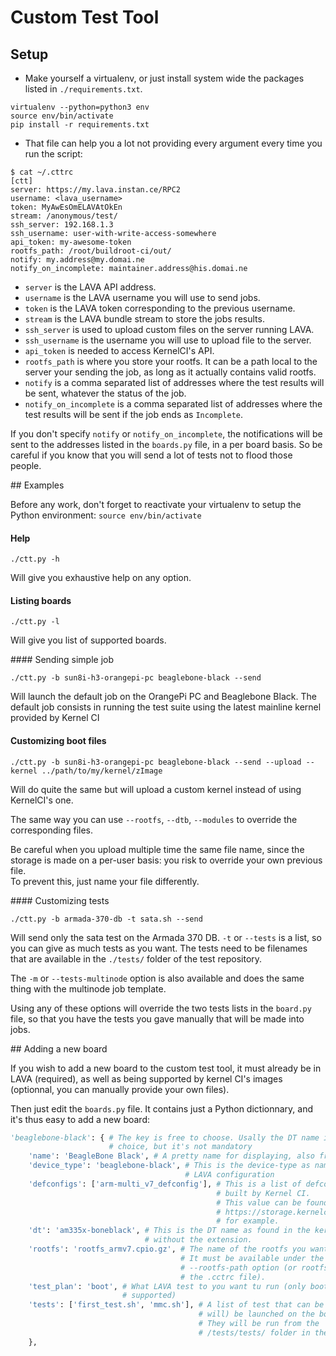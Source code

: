 # Custom Test Tool

## Setup

  * Make yourself a virtualenv, or just install system wide the packages listed
in `./requirements.txt`.

```
virtualenv --python=python3 env
source env/bin/activate
pip install -r requirements.txt
```
  * That file can help you a lot not providing every argument every time you run
the script:

```
$ cat ~/.cttrc
[ctt]
server: https://my.lava.instan.ce/RPC2
username: <lava_username>
token: MyAwEsOmELAVAtOkEn
stream: /anonymous/test/
ssh_server: 192.168.1.3
ssh_username: user-with-write-access-somewhere
api_token: my-awesome-token
rootfs_path: /root/buildroot-ci/out/
notify: my.address@my.domai.ne
notify_on_incomplete: maintainer.address@his.domai.ne
```

  * `server` is the LAVA API address.
  * `username` is the LAVA username you will use to send jobs.
  * `token` is the LAVA token corresponding to the previous username.
  * `stream` is the LAVA bundle stream to store the jobs results.
  * `ssh_server` is used to upload custom files on the server running LAVA.
  * `ssh_username` is the username you will use to upload file to the server.
  * `api_token` is needed to access KernelCI's API.
  * `rootfs_path` is where you store your rootfs. It can be a path local to the
server your sending the job, as long as it actually contains valid rootfs.
  * `notify` is a comma separated list of addresses where the test results will
be sent, whatever the status of the job.
  * `notify_on_incomplete` is a comma separated list of addresses where the test
results will be sent if the job ends as `Incomplete`.

If you don't specify `notify` or `notify_on_incomplete`, the notifications will
be sent to the addresses listed in the `boards.py` file, in a per board basis.
So be careful if you know that you will send a lot of tests not to flood those
people.

## Examples

Before any work, don't forget to reactivate your virtualenv to setup the Python
environment: `source env/bin/activate`

#### Help

`./ctt.py -h`

Will give you exhaustive help on any option.

#### Listing boards

`./ctt.py -l`

Will give you list of supported boards.

#### Sending simple job

`./ctt.py -b sun8i-h3-orangepi-pc beaglebone-black --send`

Will launch the default job on the OrangePi PC and Beaglebone Black. The default
job consists in running the test suite using the latest mainline kernel provided
by Kernel CI

#### Customizing boot files

`./ctt.py -b sun8i-h3-orangepi-pc beaglebone-black --send --upload --kernel ../path/to/my/kernel/zImage`

Will do quite the same but will upload a custom kernel instead of using KernelCI's one.

The same way you can use `--rootfs`, `--dtb`, `--modules` to override the
corresponding files.

Be careful when you upload multiple time the same file name, since the storage
is made on a per-user basis: you risk to override your own previous file.   
To prevent this, just name your file differently.

#### Customizing tests

`./ctt.py -b armada-370-db -t sata.sh --send`

Will send only the sata test on the Armada 370 DB.
`-t` or `--tests` is a list, so you can give as much tests as you want. The
tests need to be filenames that are available in the `./tests/` folder of the
test repository.

The `-m` or `--tests-multinode` option is also available and does the same thing
with the multinode job template.

Using any of these options will override the two tests lists in the `board.py`
file, so that you have the tests you gave manually that will be made into jobs.

## Adding a new board

If you wish to add a new board to the custom test tool, it must already be in
LAVA (required), as well as being supported by kernel CI's images (optionnal,
you can manually provide your own files).

Then just edit the `boards.py` file. It contains just a Python dictionnary, and
it's thus easy to add a new board:

```python
'beaglebone-black': { # The key is free to choose. Usally the DT name is a good
                      # choice, but it's not mandatory
    'name': 'BeagleBone Black', # A pretty name for displaying, also free
    'device_type': 'beaglebone-black', # This is the device-type as named is the
                                       # LAVA configuration
    'defconfigs': ['arm-multi_v7_defconfig'], # This is a list of defconfigs
                                              # built by Kernel CI.
                                              # This value can be found at
                                              # https://storage.kernelci.org/mainline/v4.11.xxx-XXXXXX
                                              # for example.
    'dt': 'am335x-boneblack', # This is the DT name as found in the kernel,
                              # without the extension.
    'rootfs': 'rootfs_armv7.cpio.gz', # The name of the rootfs you want to use.
                                      # It must be available under the
                                      # --rootfs-path option (or rootfs_path in
                                      # the .cctrc file).
    'test_plan': 'boot', # What LAVA test to you want tu run (only boot is
                         # supported)
    'tests': ['first_test.sh', 'mmc.sh'], # A list of test that can be (and
                                          # will) be launched on the board.
                                          # They will be run from the
                                          # /tests/tests/ folder in the rootfs.
    },
```


